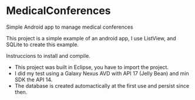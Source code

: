 # MedicalConferences
Simple Android app to manage medical conferences

This project is a simple example of an android app, I use ListView, and SQLite to create this example.

Instruccions to install and compile.

- This project was built in Eclipse, you have to import the project.
- I did my test using a Galaxy Nexus AVD with API 17 (Jelly Bean) and min SDK the API 14.
- The database is created automactically at the first use and persist since then.
